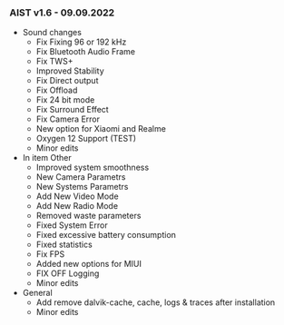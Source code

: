 ### AIST v1.6 - 09.09.2022

* Sound changes
  * Fix Fixing 96 or 192 kHz
  * Fix Bluetooth Audio Frame
  * Fix TWS+
  * Improved Stability
  * Fix Direct output
  * Fix Offload
  * Fix 24 bit mode
  * Fix Surround Effect
  * Fix Camera Error
  * New option for Xiaomi and Realme
  * Oxygen 12 Support (TEST)
  * Minor edits
* In item Other
  * Improved system smoothness
  * New Camera Parametrs
  * New Systems Parametrs
  * Add New Video Mode
  * Add New Radio Mode
  * Removed waste parameters
  * Fixed System Error
  * Fixed excessive battery consumption
  * Fixed statistics
  * Fix FPS
  * Added new options for MIUI
  * FIX OFF Logging
  * Minor edits
* General
  * Add remove dalvik-cache, cache, logs & traces after installation
  * Minor edits

  